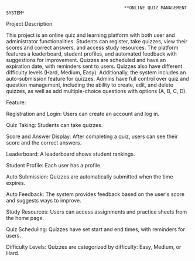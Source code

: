                                                  **ONLINE QUIZ MANAGEMENT SYSTEM* 




Project Description

This project is an online quiz and learning platform with both user and administrator functionalities. Students can register, take quizzes, view their scores and correct answers, and access study resources. The platform features a leaderboard, student profiles, and automated feedback with suggestions for improvement. Quizzes are scheduled and have an expiration date, with reminders sent to users. Quizzes also have different difficulty levels (Hard, Medium, Easy). Additionally, the system includes an auto-submission feature for quizzes. Admins have full control over quiz and question management, including the ability to create, edit, and delete quizzes, as well as add multiple-choice questions with options (A, B, C, D).


Feature:

Registration and Login: Users can create an account and log in.

Quiz Taking: Students can take quizzes.

Score and Answer Display: After completing a quiz, users can see their score and the correct answers.

Leaderboard: A leaderboard shows student rankings.

Student Profile: Each user has a profile.

Auto Submission: Quizzes are automatically submitted when the time expires.

Auto Feedback: The system provides feedback based on the user's score and suggests ways to improve.


Study Resources: Users can access assignments and practice sheets from the home page.


Quiz Scheduling: Quizzes have set start and end times, with reminders for users.


Difficulty Levels: Quizzes are categorized by difficulty: Easy, Medium, or Hard.









